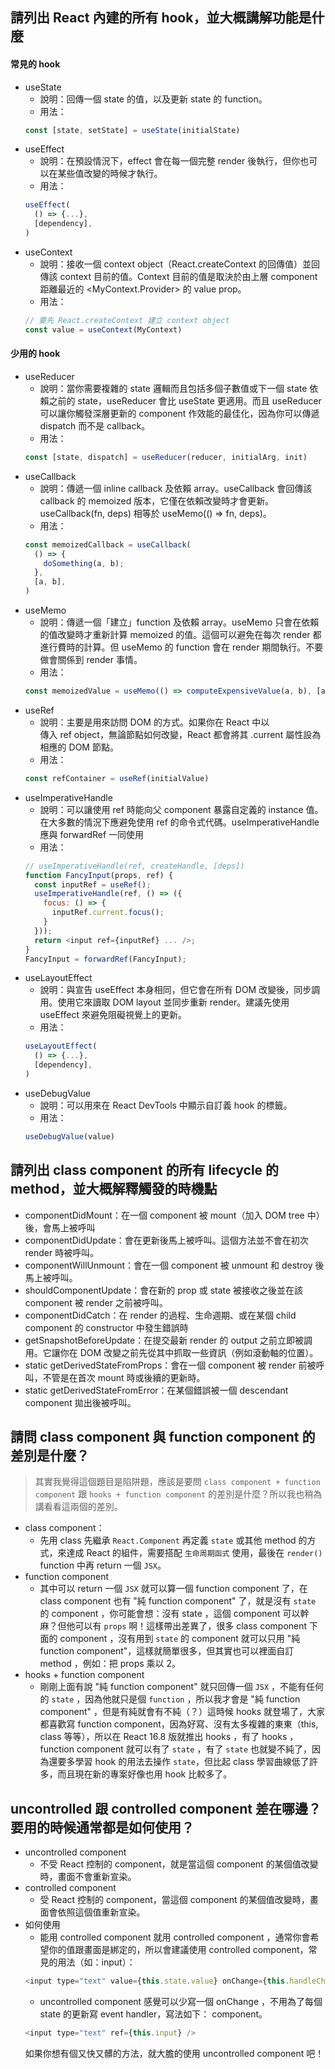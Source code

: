 ## 請列出 React 內建的所有 hook，並大概講解功能是什麼
#### 常見的 hook
- useState
  - 說明：回傳一個 state 的值，以及更新 state 的 function。
  - 用法：
  ```javascript
  const [state, setState] = useState(initialState)
  ```
- useEffect
  - 說明：在預設情況下，effect 會在每一個完整 render 後執行，但你也可以在某些值改變的時候才執行。
  - 用法：
  ```javascript
  useEffect(
    () => {...},
    [dependency],
  )
  ```
- useContext
  - 說明：接收一個 context object（React.createContext 的回傳值）並回傳該 context 目前的值。Context 目前的值是取決於由上層 component 距離最近的 <MyContext.Provider> 的 value prop。
  - 用法：
  ```javascript
  // 要先 React.createContext 建立 context object
  const value = useContext(MyContext)
  ```
#### 少用的 hook
- useReducer
  - 說明：當你需要複雜的 state 邏輯而且包括多個子數值或下一個 state 依賴之前的 state，useReducer 會比 useState 更適用。而且 useReducer 可以讓你觸發深層更新的 component 作效能的最佳化，因為你可以傳遞 dispatch 而不是 callback。
  - 用法：
  ```javascript
  const [state, dispatch] = useReducer(reducer, initialArg, init)
  ```
- useCallback
  - 說明：傳遞一個 inline callback 及依賴 array。useCallback 會回傳該 callback 的 memoized 版本，它僅在依賴改變時才會更新。useCallback(fn, deps) 相等於 useMemo(() => fn, deps)。
  - 用法：
  ```javascript
  const memoizedCallback = useCallback(
    () => {
      doSomething(a, b);
    },
    [a, b],
  )
  ```
- useMemo
  - 說明：傳遞一個「建立」function 及依賴 array。useMemo 只會在依賴的值改變時才重新計算 memoized 的值。這個可以避免在每次 render 都進行費時的計算。但 useMemo 的 function 會在 render 期間執行。不要做會關係到 render 事情。
  - 用法：
  ```javascript
  const memoizedValue = useMemo(() => computeExpensiveValue(a, b), [a, b])
  ```
- useRef
  - 說明：主要是用來訪問 DOM 的方式。如果你在 React 中以 <div ref={myRef} /> 傳入 ref object，無論節點如何改變，React 都會將其 .current 屬性設為相應的 DOM 節點。
  - 用法：
  ```javascript
  const refContainer = useRef(initialValue)
  ```
- useImperativeHandle
  - 說明：可以讓使用 ref 時能向父 component 暴露自定義的 instance 值。在大多數的情況下應避免使用 ref 的命令式代碼。useImperativeHandle 應與 forwardRef 一同使用
  - 用法：
  ```javascript
  // useImperativeHandle(ref, createHandle, [deps])
  function FancyInput(props, ref) {
    const inputRef = useRef();
    useImperativeHandle(ref, () => ({
      focus: () => {
        inputRef.current.focus();
      }
    }));
    return <input ref={inputRef} ... />;
  }
  FancyInput = forwardRef(FancyInput);
  ```
- useLayoutEffect
  - 說明：與宣告 useEffect 本身相同，但它會在所有 DOM 改變後，同步調用。使用它來讀取 DOM layout 並同步重新 render。建議先使用 useEffect 來避免阻礙視覺上的更新。
  - 用法：
  ```javascript
  useLayoutEffect(
    () => {...},
    [dependency],
  )
  ```
- useDebugValue
  - 說明：可以用來在 React DevTools 中顯示自訂義 hook 的標籤。
  - 用法：
  ```javascript
  useDebugValue(value)
  ```

## 請列出 class component 的所有 lifecycle 的 method，並大概解釋觸發的時機點
- componentDidMount：在一個 component 被 mount（加入 DOM tree 中）後，會馬上被呼叫
- componentDidUpdate：會在更新後馬上被呼叫。這個方法並不會在初次 render 時被呼叫。
- componentWillUnmount：會在一個 component 被 unmount 和 destroy 後馬上被呼叫。
- shouldComponentUpdate：會在新的 prop 或 state 被接收之後並在該 component 被 render 之前被呼叫。
- componentDidCatch：在 render 的過程、生命週期、或在某個 child component 的 constructor 中發生錯誤時
- getSnapshotBeforeUpdate：在提交最新 render 的 output 之前立即被調用。它讓你在 DOM 改變之前先從其中抓取一些資訊（例如滾動軸的位置）。
- static getDerivedStateFromProps：會在一個 component 被 render 前被呼叫，不管是在首次 mount 時或後續的更新時。
- static getDerivedStateFromError：在某個錯誤被一個 descendant component 拋出後被呼叫。

## 請問 class component 與 function component 的差別是什麼？
> 其實我覺得這個題目是陷阱題，應該是要問 `class component + function component` 跟 `hooks + function component` 的差別是什麼？所以我也稍為講看看這兩個的差別。
- class component：
  - 先用 class 先繼承 `React.Component` 再定義 `state` 或其他 method 的方式，來達成 React 的組件，需要搭配 `生命周期函式` 使用，最後在 `render()` function 中再 return 一個 `JSX`。
- function component
  - 其中可以 return 一個 `JSX` 就可以算一個 function component 了，在 class component 也有 "純 function component" 了，就是沒有 `state` 的 component ，你可能會想：沒有 state ，這個 component 可以幹麻？但他可以有 `props` 啊！這樣帶出差異了，很多 class component 下面的 component ，沒有用到 `state` 的 component 就可以只用 "純 function component"，這樣就簡單很多，但其實也可以裡面自訂 method ，例如：把 props 乘以 2。
- hooks + function component
  - 剛剛上面有說 "純 function component" 就只回傳一個 `JSX` ，不能有任何的 `state` ，因為他就只是個 `function` ，所以我才會是 "純 function component" ，但是有純就會有不純（？）這時候 hooks 就登場了，大家都喜歡寫 function component，因為好寫、沒有太多複雜的東東（this, class 等等），所以在 React 16.8 版就推出 hooks ，有了 hooks ，function component 就可以有了 `state` ，有了 `state` 也就變不純了，因為還要多學習 hook 的用法去操作 `state`，但比起 class 學習曲線低了許多，而且現在新的專案好像也用 hook 比較多了。

## uncontrolled 跟 controlled component 差在哪邊？要用的時候通常都是如何使用？
- uncontrolled component
  - 不受 React 控制的 component，就是當這個 component 的某個值改變時，畫面不會重新宣染。
- controlled component
  - 受 React 控制的 component，當這個 component 的某個值改變時，畫面會依照這個值重新宣染。
- 如何使用
  - 能用 controlled component 就用 controlled component ，通常你會希望你的值跟畫面是綁定的，所以會建議使用 controlled component，常見的用法（如：input）：
  ```javascript
  <input type="text" value={this.state.value} onChange={this.handleChange} />
  ```
  - uncontrolled component 感覺可以少寫一個 onChange ，不用為了每個 state 的更新寫 event handler，寫法如下： component。
  ```javascript
  <input type="text" ref={this.input} />
  ```
  如果你想有個又快又髒的方法，就大膽的使用 uncontrolled component 吧！